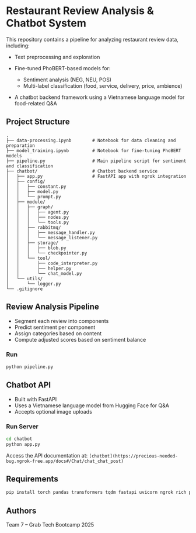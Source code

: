 # Restaurant Review Analysis & Chatbot System

This repository contains a pipeline for analyzing restaurant review data, including:

* Text preprocessing and exploration
* Fine-tuned PhoBERT-based models for:

  * Sentiment analysis (NEG, NEU, POS)
  * Multi-label classification (food, service, delivery, price, ambience)
* A chatbot backend framework using a Vietnamese language model for food-related Q\&A

## Project Structure

```
.
├── data-processing.ipynb        # Notebook for data cleaning and preparation
├── model_training.ipynb         # Notebook for fine-tuning PhoBERT models
├── pipeline.py                  # Main pipeline script for sentiment and classification
├── chatbot/                     # Chatbot backend service
│   ├── app.py                   # FastAPI app with ngrok integration
│   ├── config/
│   │   ├── constant.py
│   │   ├── model.py
│   │   └── prompt.py
│   ├── module/
│   │   ├── graph/
│   │   │   ├── agent.py
│   │   │   ├── nodes.py
│   │   │   └── tools.py
│   │   ├── rabbitmq/
│   │   │   ├── message_handler.py
│   │   │   └── message_listener.py
│   │   ├── storage/
│   │   │   ├── blob.py
│   │   │   └── checkpointer.py
│   │   └── tool/
│   │       ├── code_interpreter.py
│   │       ├── helper.py
│   │       └── chat_model.py
│   └── utils/
│       └── logger.py
└── .gitignore
```

## Review Analysis Pipeline

* Segment each review into components
* Predict sentiment per component
* Assign categories based on content
* Compute adjusted scores based on sentiment balance

### Run

```bash
python pipeline.py
```

## Chatbot API

* Built with FastAPI
* Uses a Vietnamese language model from Hugging Face for Q\&A
* Accepts optional image uploads

### Run Server

```bash
cd chatbot
python app.py
```

Access the API documentation at: `[chatbot](https://precious-needed-bug.ngrok-free.app/docs#/Chat/chat_chat_post)`

## Requirements

```bash
pip install torch pandas transformers tqdm fastapi uvicorn ngrok rich python-dotenv pillow opencv-python
```
## Authors

Team 7 – Grab Tech Bootcamp 2025
